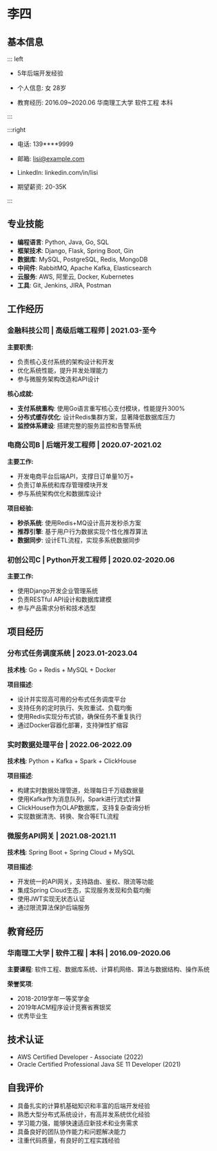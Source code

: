 # 李四

## 基本信息

::: left

- 5年后端开发经验

- 个人信息: 女 28岁

- 教育经历: 2016.09~2020.06 华南理工大学 软件工程 本科

:::

:::right

- 电话: 139****9999

- 邮箱: lisi@example.com

- LinkedIn: linkedin.com/in/lisi

- 期望薪资: 20-35K

:::

## 专业技能

- **编程语言**: Python, Java, Go, SQL
- **框架技术**: Django, Flask, Spring Boot, Gin
- **数据库**: MySQL, PostgreSQL, Redis, MongoDB
- **中间件**: RabbitMQ, Apache Kafka, Elasticsearch
- **云服务**: AWS, 阿里云, Docker, Kubernetes
- **工具**: Git, Jenkins, JIRA, Postman

## 工作经历

### 金融科技公司 | 高级后端工程师 | 2021.03-至今

**主要职责:**
- 负责核心支付系统的架构设计和开发
- 优化系统性能，提升并发处理能力
- 参与微服务架构改造和API设计

**核心成就:**
- **支付系统重构**: 使用Go语言重写核心支付模块，性能提升300%
- **分布式缓存优化**: 设计Redis集群方案，显著降低数据库压力
- **监控体系建设**: 搭建完整的服务监控和告警系统

### 电商公司B | 后端开发工程师 | 2020.07-2021.02

**主要工作:**
- 开发电商平台后端API，支撑日订单量10万+
- 负责订单系统和库存管理模块开发
- 参与系统架构优化和数据库设计

**项目经验:**
- **秒杀系统**: 使用Redis+MQ设计高并发秒杀方案
- **推荐引擎**: 基于用户行为数据实现个性化推荐算法
- **数据同步**: 设计ETL流程，实现多系统数据同步

### 初创公司C | Python开发工程师 | 2020.02-2020.06

**主要工作:**
- 使用Django开发企业管理系统
- 负责RESTful API设计和数据库建模
- 参与产品需求分析和技术选型

## 项目经历

### 分布式任务调度系统 | 2023.01-2023.04

**技术栈**: Go + Redis + MySQL + Docker

**项目描述**: 
- 设计并实现高可用的分布式任务调度平台
- 支持任务的定时执行、失败重试、负载均衡
- 使用Redis实现分布式锁，确保任务不重复执行
- 通过Docker容器化部署，支持弹性扩缩容

### 实时数据处理平台 | 2022.06-2022.09

**技术栈**: Python + Kafka + Spark + ClickHouse

**项目描述**:
- 构建实时数据处理管道，处理每日千万级数据量
- 使用Kafka作为消息队列，Spark进行流式计算
- ClickHouse作为OLAP数据库，支持复杂查询分析
- 实现数据清洗、转换、聚合等ETL流程

### 微服务API网关 | 2021.08-2021.11

**技术栈**: Spring Boot + Spring Cloud + MySQL

**项目描述**:
- 开发统一的API网关，支持路由、鉴权、限流等功能
- 集成Spring Cloud生态，实现服务发现和负载均衡
- 使用JWT实现无状态认证
- 通过限流算法保护后端服务

## 教育经历

### 华南理工大学 | 软件工程 | 本科 | 2016.09-2020.06

**主要课程**: 软件工程、数据库系统、计算机网络、算法与数据结构、操作系统

**荣誉奖项**: 
- 2018-2019学年一等奖学金
- 2019年ACM程序设计竞赛省赛银奖
- 优秀毕业生

## 技术认证

- AWS Certified Developer - Associate (2022)
- Oracle Certified Professional Java SE 11 Developer (2021)

## 自我评价

- 具备扎实的计算机基础知识和丰富的后端开发经验
- 熟悉大型分布式系统设计，有高并发系统优化经验
- 学习能力强，能够快速适应新技术和业务需求
- 具备良好的团队协作能力和问题解决能力
- 注重代码质量，有良好的工程实践经验